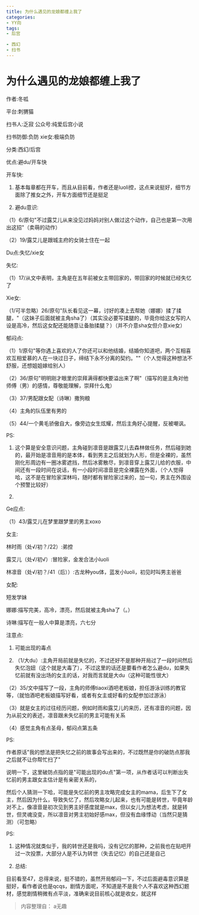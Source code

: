 ```yaml
---
title: 为什么遇见的龙娘都缠上我了
categories:
- YY向
tags:
- 后宫

- 西幻
- 扫书
---
```

# 为什么遇见的龙娘都缠上我了
作者:冬呱

平台:刺猬猫

扫书人:乏寂 公众号:纯爱后宫小说

扫书防御:负防 xie女:极端负防

分类:西幻/后宫

优点:避du/开车快

开车快:

1.  基本每章都在开车，而且从目前看，作者还是luoli控，这点来说挺好，细节方面除了推女之外，开车方面细节还是挺足

2.  避du意识:

（1）6/原句"不过露艾儿从来没见过妈妈对别人做过这个动作，自己也是第一次用出这招"（卖萌的动作）

（2）19/露艾儿是跟城主府的女骑士住在一起

Du点:失忆/xie女

失忆:

（1）17/从文中表明，主角是在五年前被女主带回家的，带回家的时候就已经失忆了

Xie女:

（1/可半忽略）26/原句"队长看见这一幕，讨好的凑上去帮她（娜娜）揉了揉腿，"（这妹子后面就被主角sha了）（其实没必要写揉腿的，毕竟你给这女写的人设是高冷，然后这女配还能随意让备胎揉腿？）（并不介意sha女但介意xie女）

郁闷点:

（1）1/原句"等你遇上喜欢的人了你还可以和他结婚，结婚你知道吧，两个互相喜欢互相爱慕的人在一块过日子，缔结下永不分离的契约。""（个人觉得这种想法不舒服，还想姐姐嫁给别人）

（2）36/原句"明明刚才眼里的崇拜满得都快要溢出来了啊"（描写的是主角对他师傅（男）的感情，尊敬能理解，崇拜什么鬼）

（3）37/男配跟女配（诗琳）撒狗粮

（4）主角的队伍里有男的

（5）44/一个黄毛骄傲自大，像旁边女生炫耀，然后主角好心提醒，反被嘲讽。

PS:

1.  这个算是安全意识问题，主角碰到凛音是跟露艾儿去森林做任务，然后碰到她的，最开始是凛音用的是本体，看到男主之后就划为人形，但是全裸的，虽然刚化形周边有一圈冰雾遮挡，然后冰雾散尽，到凛音穿上露艾儿给的衣服，中间还有一段时间在说话，有一小段时间凛音是完全裸露在外面，（个人觉得哈，这不是在冒险家深林吗，随时都有冒险家过来的，加一句，男主在外围设个预警比较好）

2.  

Ge应点:

（1）43/露艾儿在梦里跟梦里的男主xoxo

女主:

林时雨（处√/初？/22）:弟控

露艾儿（处√/初√）:冒险家，金发合法小luoli

林凛音（处√/初？/41（后））:古龙种you体，蓝发小luoli，初见时叫男主爸爸

女配:

短发学妹

娜娜:描写完美，高冷，漂亮，然后就被主角sha了（。）

诗琳:描写在一般人中算是漂亮，六七分

注意点:

1.  可能出现的毒点

2.  （1/大du）:主角开局前就是失忆的，不过还好不是那种开局过了一段时间然后失忆泡妞（这个就是大毒了），不过这里的话还是要看作者怎么避du，如果失忆前就有没出场的女主的话，对我而言就是大du（这种可能性很大）

（2）35/文中描写了一段，主角的师傅tiaoxi酒吧老板娘，担任游泳训练的教官等，（就怕酒吧老板娘描写好看，或者有女主或好看的女配参加过游泳）

（3）就是女主的过往经历问题，例如时雨和露艾儿的来历，还有凛音的问题，因为从前文的表述，凛音跟未失忆前的男主可能有关系

（4）感觉主角有点圣母，郁闷点第五条

PS:

作者原话"我的想法是把失忆之前的故事会写出来的，不过既然是你的破防点那我之后就不让你帮忙扫了"

说明一下，这里破防点指的是"可能出现的du点"第一项，从作者话可以判断出失忆前的男主跟女主估计是有亲密关系的，

然后个人猜测一下哈，可能是失忆前的男主攻略完成女主的mama，后生下了女主，然后因为什么，导致失忆了，然后攻略女儿起来，也有可能是转世，毕竟年龄对不上，像凛音是初次见到男主好感度就是max，但以女儿为想法考虑，就是转世，但灵魂没变，所以凛音对男主初始好感max，但没有血缘悸动（当然只是猜测）（可忽略）

PS:

1.  这种情况就类似于，我的转世还是我吗，没有记忆的那种，之前我也在贴吧开过一次投票，大部分人是不认为转世（失去记忆）的自己还是自己

2.  总结:

目前看至47，总得来说，挺不错的，虽然开局郁闷一下，不过后面避毒意识算是挺好，看作者说也是qcqs，剧情方面呢，不知道是不是我个人不喜欢这种西幻题材，感觉剧情稍微有点平淡，准确来说目前核心就是收女，就这样


> 内容整理自： a无趣